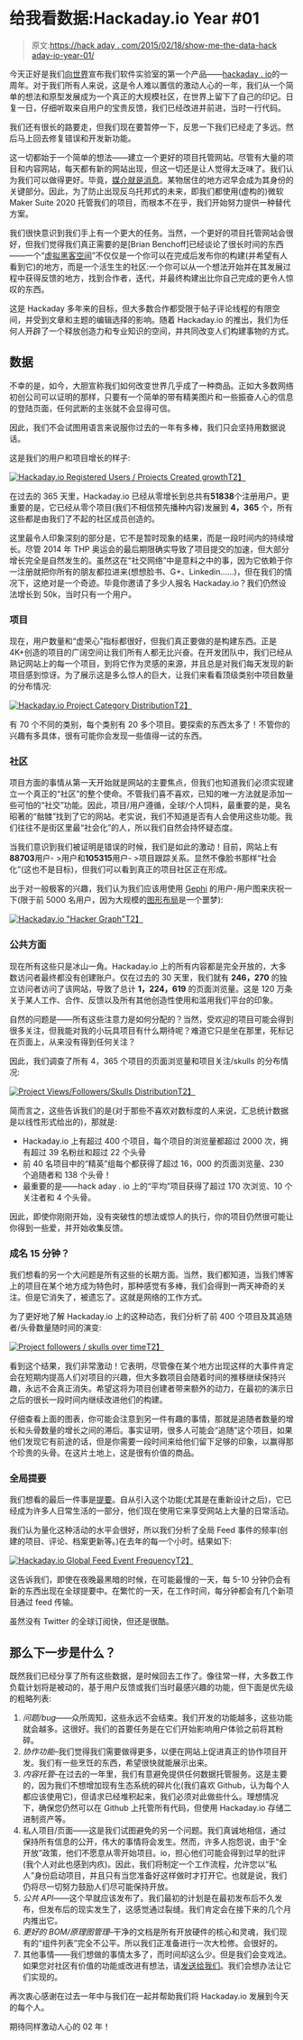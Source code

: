 # 给我看数据:Hackaday.io Year #01

> 原文:[https://hack aday . com/2015/02/18/show-me-the-data-hack aday-io-year-01/](https://hackaday.com/2015/02/18/show-me-the-data-hackaday-io-year-01/)

今天正好是我们[向世界](http://hackaday.com/2014/02/18/hackaday-launches-our-own-hosting-site/)宣布我们软件实验室的第一个产品——[hackaday . io](https://hackaday.io)的一周年。对于我们所有人来说，这是令人难以置信的激动人心的一年，我们从一个简单的想法和原型发展成为一个真正的大规模社区，在世界上留下了自己的印记。日复一日，仔细听取来自用户的宝贵反馈，我们已经改进并前进，当时一行代码。

我们还有很长的路要走，但我们现在要暂停一下，反思一下我们已经走了多远。然后马上回去修复错误和开发新功能。

这一切都始于一个简单的想法——建立一个更好的项目托管网站。尽管有大量的项目和内容网站，每天都有新的网站出现，但这一切还是让人觉得太乏味了。我们认为我们可以做得更好。毕竟，[媒介就是消息](http://en.wikipedia.org/wiki/The_medium_is_the_message)。某物居住的地方迟早会成为其身份的关键部分。因此，为了防止出现反乌托邦式的未来，即我们都使用(虚构的)微软 Maker Suite 2020 托管我们的项目，而根本不在乎，我们开始努力提供一种替代方案。

我们很快意识到我们手上有一个更大的任务。当然，一个更好的项目托管网站会很好，但我们觉得我们真正需要的是[Brian Benchoff]已经谈论了很长时间的东西——一个“[虚拟黑客空间](http://hackaday.com/2013/07/15/were-going-to-buy-hackaday/)”不仅仅是一个你可以在完成后发布你的构建(并希望有人看到它)的地方，而是一个活生生的社区:一个你可以从一个想法开始并在其发展过程中获得反馈的地方，找到合作者，迭代，并最终构建出比你自己完成的更令人惊叹的东西。

这是 Hackaday 多年来的目标，但大多数合作都受限于帖子评论线程的有限空间，并受到文章和主题的编辑选择的影响。随着 Hackaday.io 的推出，我们为任何人开辟了一个释放创造力和专业知识的空间，并共同改变人们构建事物的方式。

## 数据

不幸的是，如今，大胆宣称我们如何改变世界几乎成了一种商品。正如大多数网络初创公司可以证明的那样，只要有一个简单的带有精美图片和一些振奋人心的信息的登陆页面，任何武断的主张就不会显得可信。

因此，我们不会试图用语言来说服你过去的一年有多棒，我们只会坚持用数据说话。

这是我们的用户和项目增长的样子:

[![Hackaday.io Registered Users / Projects Created growth](../Images/d18f17a5da42b4fae6381f2240fa5b64.png)T2】](https://hackaday.com/wp-content/uploads/2015/02/5935141424209609035.png)

在过去的 365 天里，Hackaday.io 已经从零增长到总共有**51838**个注册用户。更重要的是，它已经从零个项目(我们不相信预先播种内容)发展到 **4，365** 个，所有这些都是由我们了不起的社区成员创造的。

这里最令人印象深刻的部分是，它不是暂时现象的结果，而是一段时间内的持续增长。尽管 2014 年 THP 奥运会的最后期限确实导致了项目提交的加速，但大部分增长完全是自然发生的。虽然这在“社交网络”中是意料之中的事，因为它依赖于你一注册就把你所有的朋友都拉进来(想想脸书、G+、Linkedin……)，但在我们的情况下，这绝对是一个奇迹。毕竟你邀请了多少人报名 Hackaday.io？我们仍然设法增长到 50k，当时只有一个用户。

### 项目

现在，用户数量和“虚荣心”指标都很好，但我们真正要做的是构建东西。正是 4K+创造的项目的广阔空间让我们所有人都无比兴奋。在开发团队中，我们已经从熟记网站上的每一个项目，到将它作为灵感的来源，并且总是对我们每天发现的新项目感到惊讶。为了展示这是多么惊人的巨大，让我们来看看顶级类别中项目数量的分布情况:

[![Hackaday.io Project Category Distribution](../Images/08323ebe6021fa4ce239f3395c22bf6b.png)T2】](https://hackaday.com/wp-content/uploads/2015/02/2323481424209309963.png)

有 70 个不同的类别，每个类别有 20 多个项目。要探索的东西太多了！不管你的兴趣有多具体，很有可能你会发现一些值得一试的东西。

### 社区

项目方面的事情从第一天开始就是网站的主要焦点，但我们也知道我们必须实现建立一个真正的“社区”的整个使命。不管我们喜不喜欢，已知的唯一方法就是添加一些可怕的“社交”功能。因此，项目/用户遵循，全球/个人饲料，最重要的是，臭名昭著的“骷髅”找到了它的网站。老实说，我们不知道是否有人会使用这些功能。我们往往不是街区里最“社会化”的人，所以我们自然会持怀疑态度。

当我们意识到我们被证明是错误的时候，我们是如此的激动！目前，网站上有**88703**用户- >用户和**105315**用户- >项目跟踪关系。显然不像脸书那样“社会化”(这也不是目标)，但我们可以看到真正的项目社区正在形成。

出于对一般极客的兴趣，我们认为我们应该用使用 [Gephi](http://gephi.github.io/) 的用户-用户图来庆祝一下(限于前 5000 名用户，因为大规模的[图形布局](http://en.wikipedia.org/wiki/Graph_drawing)是一个噩梦):

[![Hackaday.io "Hacker Graph" ](../Images/45236e800736229e72647504f3e5c0a2.png)T2】](https://hackaday.com/wp-content/uploads/2015/02/6287261424210286574.png)

### 公共方面

现在所有这些只是冰山一角。Hackaday.io 上的所有内容都是完全开放的，大多数访问者最终都没有创建账户。仅在过去的 30 天里，我们就有 **246，270** 的独立访问者访问了该网站，导致了总计 **1，224，619** 的页面浏览量。这是 120 万条关于某人工作、合作、反馈以及所有其他创造性使用和滥用我们平台的印象。

自然的问题是——所有这些注意力是如何分配的？当然，受欢迎的项目可能会得到很多关注，但我能对我的小玩具项目有什么期待呢？难道它只是坐在那里，死标记在页面上，从来没有得到任何关注？

因此，我们调查了所有 4，365 个项目的页面浏览量和项目关注/skulls 的分布情况:

[![Project Views/Followers/Skulls Distribution](../Images/1996b7a4376436ae2860cdbf7c588ee4.png)T2】](https://hackaday.com/wp-content/uploads/2015/02/4522461424215741562.png)

简而言之，这些告诉我们的是(对于那些不喜欢对数标度的人来说，汇总统计数据是以线性形式给出的)，那就是:

*   Hackaday.io 上有超过 400 个项目，每个项目的浏览量都超过 2000 次，拥有超过 39 名粉丝和超过 22 个头骨
*   前 40 名项目中的“精英”组每个都获得了超过 16，000 的页面浏览量、230 个追随者和 138 个头骨！
*   最重要的是——hack aday . io 上的“平均”项目获得了超过 170 次浏览、10 个关注者和 4 个头骨。

因此，即使你刚刚开始，没有突破性的想法或惊人的执行，你的项目仍然很可能让你得到一些爱，并开始收集反馈。

### 成名 15 分钟？

我们想看的另一个大问题是所有这些的长期方面。当然，我们都知道，当我们博客上的项目在某个地方成为特色时，那种感觉有多棒，我们会得到一两天神奇的关注。但是它消失了，被遗忘了。这就是网络的工作方式。

为了更好地了解 Hackaday.io 上的这种动态，我们分析了前 400 个项目及其追随者/头骨数量随时间的演变:

[![Project followers / skulls over time](../Images/049a370a1b6e03a02b1cd3e1fa1af27f.png)T2】](https://hackaday.com/wp-content/uploads/2015/02/9240301424222563301.png)

看到这个结果，我们非常激动！它表明，尽管像在某个地方出现这样的大事件肯定会在短期内提高人们对项目的兴趣，但大多数项目会随着时间的推移继续保持兴趣，永远不会真正消失。希望这将为项目创建者带来额外的动力，在最初的演示日之后的很长一段时间内继续改进他们的构建。

仔细查看上面的图表，你可能会注意到另一件有趣的事情，那就是追随者数量的增长和头骨数量的增长之间的滞后。事实证明，很多人可能会“追随”这个项目，如果他们发现它有前途的话，但是你需要一段时间来给他们留下足够的印象，以赢得那个珍贵的头骨。在这片土地上，这是很有价值的商品。

### 全局提要

我们想看的最后一件事是[提要](http://hackaday.io/feed)。自从引入这个功能(尤其是在重新设计之后)，它已经成为许多人日常生活的一部分，他们现在使用它来享受网站上大量的日常活动。

我们认为量化这种活动的水平会很好，所以我们分析了全局 Feed 事件的频率(创建的项目、评论、档案更新等。)在去年的每一个小时。结果如下:

[![Hackaday.io Global Feed Event Frequency ](../Images/46c40ea28ed55202f5c4b635357b2905.png)T2】](https://hackaday.com/wp-content/uploads/2015/02/8698091424225098865.png)

这告诉我们，即使在夜晚最黑暗的时候，在可能最慢的一天，每 5-10 分钟仍会有新的东西出现在全球提要中。在繁忙的一天，在工作时间，每分钟都会有几个新项目通过 feed 传输。

虽然没有 Twitter 的全球订阅快，但还是很酷。

## 那么下一步是什么？

既然我们已经分享了所有这些数据，是时候回去工作了。像往常一样，大多数工作负载计划将是被动的，基于用户反馈或我们当时最感兴趣的功能，但下面是优先级的粗略列表:

1.  *问题/bug*——众所周知，这些永远不会结束。我们开发的功能越多，这些功能就会越多。这很好。我们的首要任务是在它们开始影响用户体验之前将其粉碎。
2.  *协作功能*–我们觉得我们需要做得更多，以便在网站上促进真正的协作项目开发。我们有一些烹饪的东西，希望很快就能展示出来。
3.  *内容托管*–在过去的一年里，我们有意避免提供任何数据托管服务。这是主要的，因为我们不想增加现有生态系统的碎片化(我们喜欢 Github，认为每个人都应该使用它)，但请求已经堆积起来，我们必须对此做些什么。理想情况下，确保您仍然可以在 Github 上托管所有代码，但使用 Hackaday.io 存储二进制资产等。
4.  私人项目/页面——这是我们试图避免的另一个问题。我们真诚地相信，通过保持所有信息的公开，伟大的事情将会发生。然而，许多人抱怨说，由于“全开放”政策，他们不愿意从零开始项目。io，担心他们可能会得到过早的批评(我个人对此也感到内疚)。因此，我们将制定一个工作流程，允许您以“私人”身份启动项目，并且只有当您准备好这样做时才打开它。也就是说，我们仍将尽一切努力鼓励人们尽可能保持开放。
5.  *公共 API*——这个早就应该发布了。我们最初的计划是在最初发布后不久发布，但发布后的现实发生了，这感觉通过裂缝。我们肯定会在接下来的几个月内推出它。
6.  *更好的 BOM/原理图管理*–干净的文档是所有开放硬件的核心和灵魂，我们现有的“组件列表”完全不公平。所以我们正准备进行一次大检修。会很好的。
7.  其他事情——我们想做的事情太多了，而时间却这么少。但是我们会变戏法。如果您对社区有价值的功能或改进有想法，请[发送给我们](http://hackaday.io/project/37-feedback-hackaday-projects)。我们会想办法让它们实现的。

再次衷心感谢在过去一年中与我们在一起并帮助我们将 Hackaday.io 发展到今天的每个人。

期待同样激动人心的 02 年！